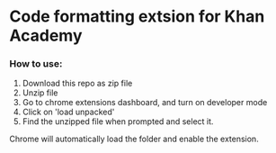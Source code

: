 # Code formatting extsion for Khan Academy

### How to use:
1. Download this repo as zip file
2. Unzip file
3. Go to chrome extensions dashboard, and turn on developer mode
4. Click on 'load unpacked'
5. Find the unzipped file when prompted and select it.

Chrome will automatically load the folder and enable the extension.
